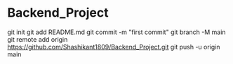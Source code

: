 # Backend_Project
git init
git add README.md
git commit -m "first commit"
git branch -M main
git remote add origin https://github.com/Shashikant1809/Backend_Project.git
git push -u origin main